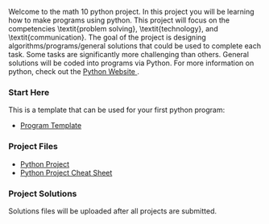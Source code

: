 Welcome to the math 10 python project. In this project you will be learning how to make programs using python. This project will focus on the competencies \textit{problem solving}, \textit{technology}, and \textit{communication}. The goal of the project is designing algorithms/programs/general solutions that could be used to complete each task. Some tasks are significantly more challenging than others. General solutions will be coded into programs via Python. For more information on python, check out the <a href=https://www.python.org> Python Website </a>. 

### Start Here 
This is a template that can be used for your first python program: 
* <a href="https://mrfanning.github.io/MrFanning.github.io-PythonProject/Template.py"> Program Template </a> 

### Project Files
* <a href="https://mrfanning.github.io/MrFanning.github.io-PythonProject/ProjectStudents.pdf"> Python Project </a> 
* <a href="https://mrfanning.github.io/MrFanning.github.io-PythonProject/CheatSheet.pdf"> Python Project Cheat Sheet </a> 

### Project Solutions
Solutions files will be uploaded after all projects are submitted. 





